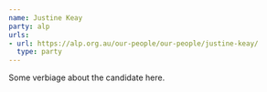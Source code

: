 ```yaml
---
name: Justine Keay
party: alp
urls:
- url: https://alp.org.au/our-people/our-people/justine-keay/
  type: party
---
```

Some verbiage about the candidate here.
